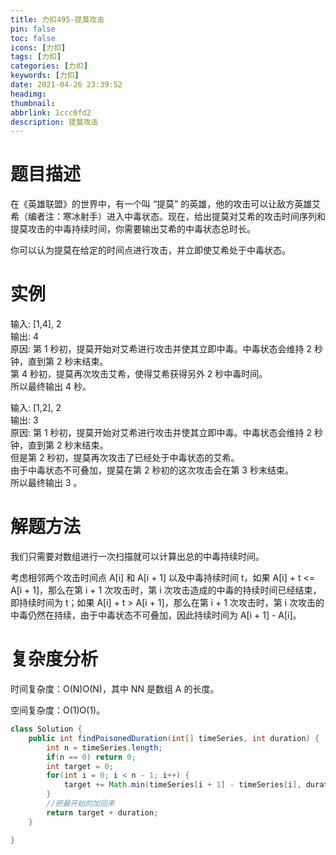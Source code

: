 ```yaml
---
title: 力扣495-提莫攻击
pin: false
toc: false
icons: [力扣]
tags: [力扣]
categories: [力扣]
keywords: [力扣]
date: 2021-04-26 23:39:52
headimg: 
thumbnail: 
abbrlink: 1ccc0fd2
description: 提莫攻击
---
```



# 题目描述
在《英雄联盟》的世界中，有一个叫 “提莫” 的英雄，他的攻击可以让敌方英雄艾希（编者注：寒冰射手）进入中毒状态。现在，给出提莫对艾希的攻击时间序列和提莫攻击的中毒持续时间，你需要输出艾希的中毒状态总时长。

你可以认为提莫在给定的时间点进行攻击，并立即使艾希处于中毒状态。


# 实例
输入: [1,4], 2     
输出: 4     
原因: 第 1 秒初，提莫开始对艾希进行攻击并使其立即中毒。中毒状态会维持 2 秒钟，直到第 2 秒末结束。     
第 4 秒初，提莫再次攻击艾希，使得艾希获得另外 2 秒中毒时间。     
所以最终输出 4 秒。     

输入: [1,2], 2     
输出: 3     
原因: 第 1 秒初，提莫开始对艾希进行攻击并使其立即中毒。中毒状态会维持 2 秒钟，直到第 2 秒末结束。     
但是第 2 秒初，提莫再次攻击了已经处于中毒状态的艾希。     
由于中毒状态不可叠加，提莫在第 2 秒初的这次攻击会在第 3 秒末结束。     
所以最终输出 3 。     



# 解题方法
我们只需要对数组进行一次扫描就可以计算出总的中毒持续时间。

考虑相邻两个攻击时间点 A[i] 和 A[i + 1] 以及中毒持续时间 t，如果 A[i] + t <= A[i + 1]，那么在第 i + 1 次攻击时，第 i 次攻击造成的中毒的持续时间已经结束，即持续时间为 t；如果 A[i] + t > A[i + 1]，那么在第 i + 1 次攻击时，第 i 次攻击的中毒仍然在持续，由于中毒状态不可叠加，因此持续时间为 A[i + 1] - A[i]。

# 复杂度分析

时间复杂度：O(N)O(N)，其中 NN 是数组 A 的长度。

空间复杂度：O(1)O(1)。

```java
class Solution {
    public int findPoisonedDuration(int[] timeSeries, int duration) {
        int n = timeSeries.length;
        if(n == 0) return 0;
        int target = 0;
        for(int i = 0; i < n - 1; i++) {
            target += Math.min(timeSeries[i + 1] - timeSeries[i], duration);
        }
        //把最开始的加回来
        return target + duration;
    }

}
```
